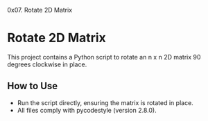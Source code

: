 0x07. Rotate 2D Matrix
# Rotate 2D Matrix

This project contains a Python script to rotate an n x n 2D matrix 90 degrees clockwise in place.

## How to Use
- Run the script directly, ensuring the matrix is rotated in place.
- All files comply with pycodestyle (version 2.8.0).

